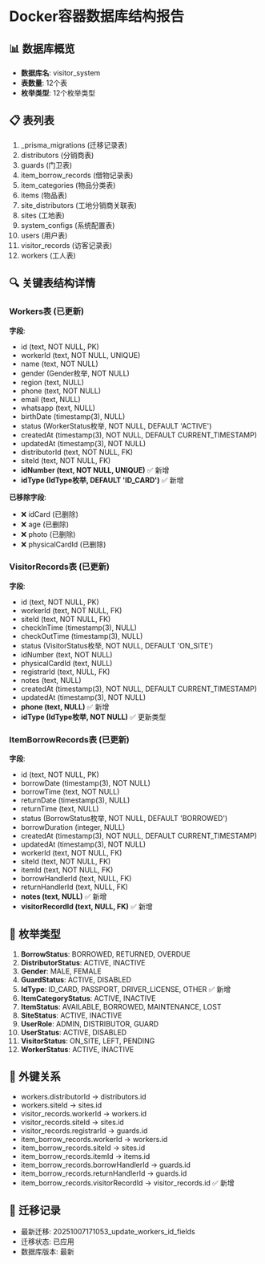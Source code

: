 # Docker容器数据库结构报告

## 📊 数据库概览
- **数据库名**: visitor_system
- **表数量**: 12个表
- **枚举类型**: 12个枚举类型

## 📋 表列表
1. _prisma_migrations (迁移记录表)
2. distributors (分销商表)
3. guards (门卫表)
4. item_borrow_records (借物记录表)
5. item_categories (物品分类表)
6. items (物品表)
7. site_distributors (工地分销商关联表)
8. sites (工地表)
9. system_configs (系统配置表)
10. users (用户表)
11. visitor_records (访客记录表)
12. workers (工人表)

## 🔍 关键表结构详情

### Workers表 (已更新)
**字段**:
- id (text, NOT NULL, PK)
- workerId (text, NOT NULL, UNIQUE)
- name (text, NOT NULL)
- gender (Gender枚举, NOT NULL)
- region (text, NULL)
- phone (text, NOT NULL)
- email (text, NULL)
- whatsapp (text, NULL)
- birthDate (timestamp(3), NULL)
- status (WorkerStatus枚举, NOT NULL, DEFAULT 'ACTIVE')
- createdAt (timestamp(3), NOT NULL, DEFAULT CURRENT_TIMESTAMP)
- updatedAt (timestamp(3), NOT NULL)
- distributorId (text, NOT NULL, FK)
- siteId (text, NOT NULL, FK)
- **idNumber (text, NOT NULL, UNIQUE)** ✅ 新增
- **idType (IdType枚举, DEFAULT 'ID_CARD')** ✅ 新增

**已移除字段**:
- ❌ idCard (已删除)
- ❌ age (已删除)
- ❌ photo (已删除)
- ❌ physicalCardId (已删除)

### VisitorRecords表 (已更新)
**字段**:
- id (text, NOT NULL, PK)
- workerId (text, NOT NULL, FK)
- siteId (text, NOT NULL, FK)
- checkInTime (timestamp(3), NULL)
- checkOutTime (timestamp(3), NULL)
- status (VisitorStatus枚举, NOT NULL, DEFAULT 'ON_SITE')
- idNumber (text, NOT NULL)
- physicalCardId (text, NULL)
- registrarId (text, NULL, FK)
- notes (text, NULL)
- createdAt (timestamp(3), NOT NULL, DEFAULT CURRENT_TIMESTAMP)
- updatedAt (timestamp(3), NOT NULL)
- **phone (text, NULL)** ✅ 新增
- **idType (IdType枚举, NOT NULL)** ✅ 更新类型

### ItemBorrowRecords表 (已更新)
**字段**:
- id (text, NOT NULL, PK)
- borrowDate (timestamp(3), NOT NULL)
- borrowTime (text, NOT NULL)
- returnDate (timestamp(3), NULL)
- returnTime (text, NULL)
- status (BorrowStatus枚举, NOT NULL, DEFAULT 'BORROWED')
- borrowDuration (integer, NULL)
- createdAt (timestamp(3), NOT NULL, DEFAULT CURRENT_TIMESTAMP)
- updatedAt (timestamp(3), NOT NULL)
- workerId (text, NOT NULL, FK)
- siteId (text, NOT NULL, FK)
- itemId (text, NOT NULL, FK)
- borrowHandlerId (text, NULL, FK)
- returnHandlerId (text, NULL, FK)
- **notes (text, NULL)** ✅ 新增
- **visitorRecordId (text, NULL, FK)** ✅ 新增

## 🔢 枚举类型
1. **BorrowStatus**: BORROWED, RETURNED, OVERDUE
2. **DistributorStatus**: ACTIVE, INACTIVE
3. **Gender**: MALE, FEMALE
4. **GuardStatus**: ACTIVE, DISABLED
5. **IdType**: ID_CARD, PASSPORT, DRIVER_LICENSE, OTHER ✅ 新增
6. **ItemCategoryStatus**: ACTIVE, INACTIVE
7. **ItemStatus**: AVAILABLE, BORROWED, MAINTENANCE, LOST
8. **SiteStatus**: ACTIVE, INACTIVE
9. **UserRole**: ADMIN, DISTRIBUTOR, GUARD
10. **UserStatus**: ACTIVE, DISABLED
11. **VisitorStatus**: ON_SITE, LEFT, PENDING
12. **WorkerStatus**: ACTIVE, INACTIVE

## 🔗 外键关系
- workers.distributorId → distributors.id
- workers.siteId → sites.id
- visitor_records.workerId → workers.id
- visitor_records.siteId → sites.id
- visitor_records.registrarId → guards.id
- item_borrow_records.workerId → workers.id
- item_borrow_records.siteId → sites.id
- item_borrow_records.itemId → items.id
- item_borrow_records.borrowHandlerId → guards.id
- item_borrow_records.returnHandlerId → guards.id
- item_borrow_records.visitorRecordId → visitor_records.id ✅ 新增

## 📝 迁移记录
- 最新迁移: 20251007171053_update_workers_id_fields
- 迁移状态: 已应用
- 数据库版本: 最新
